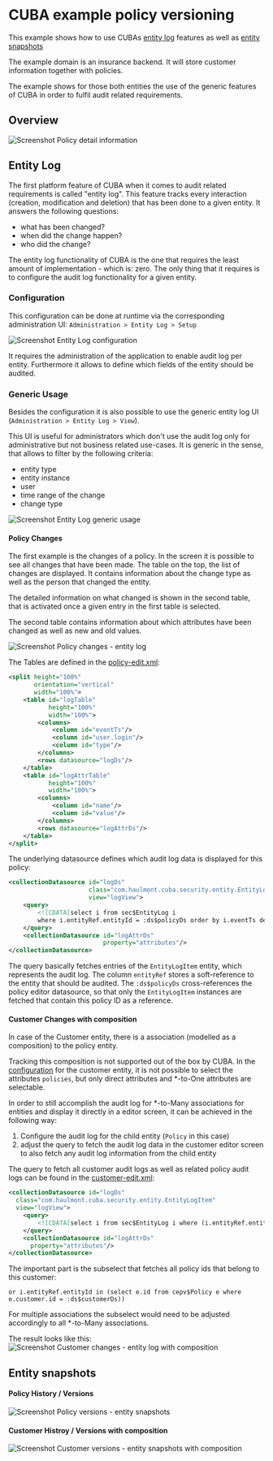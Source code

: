 # CUBA example policy versioning

This example shows how to use CUBAs [entity log](https://doc.cuba-platform.com/manual-6.7/entity_log.html) features as well as [entity snapshots](https://doc.cuba-platform.com/manual-6.7/entity_snapshots.html)

The example domain is an insurance backend. It will store customer information together with policies.

The example shows for those both entities the use of the generic features of CUBA in order to fulfil audit related requirements.

## Overview
![Screenshot Policy detail information](https://github.com/mariodavid/cuba-example-policy-versioning/blob/master/img/0-overview.gif)

## Entity Log

The first platform feature of CUBA when it comes to audit related requirements is called "entity log". This feature tracks every interaction (creation, modification and deletion) that has been done to a given entity. It answers the following questions:

* what has been changed?
* when did the change happen?
* who did the change?

The entity log functionality of CUBA is the one that requires the least amount of implementation - which is: zero. The only thing that it requires is to configure the audit log functionality for a given entity.

### Configuration 
This configuration can be done at runtime via the corresponding administration UI: `Administration > Entity Log > Setup`


![Screenshot Entity Log configuration](https://github.com/mariodavid/cuba-example-policy-versioning/blob/master/img/6-entity-log-configuration.png)

It requires the administration of the application to enable audit log per entity. Furthermore it allows to define which fields of the entity should be audited.

### Generic Usage

Besides the configuration it is also possible to use the generic entity log UI (`Administration > Entity Log > View`).

This UI is useful for administrators which don't use the audit log only for administrative but not business related use-cases. It is generic in the sense, that allows to filter by the following criteria:
 
* entity type 
* entity instance
* user
* time range of the change
* change type  

![Screenshot Entity Log generic usage](https://github.com/mariodavid/cuba-example-policy-versioning/blob/master/img/7-entity-log-generic-usage.png)


#### Policy Changes

The first example is the changes of a policy. In the screen it is possible to see all changes that have been made. The table on the top, the list of changes are displayed. It contains information about the change type as well as the person that changed the entity.

The detailed information on what changed is shown in the second table, that is activated once a given entry
in the first table is selected.

The second table contains information about which attributes have been changed as well as new and old values.

![Screenshot Policy changes - entity log](https://github.com/mariodavid/cuba-example-policy-versioning/blob/master/img/2-policy-changes.png)

The Tables are defined in the [policy-edit.xml](
https://github.com/mariodavid/cuba-example-policy-versioning/blob/master/modules/web/src/com/rtcab/cepv/web/policy/policy-edit.xml#L69):

```xml
<split height="100%"
       orientation="vertical"
       width="100%">
    <table id="logTable"
           height="100%"
           width="100%">
        <columns>
            <column id="eventTs"/>
            <column id="user.login"/>
            <column id="type"/>
        </columns>
        <rows datasource="logDs"/>
    </table>
    <table id="logAttrTable"
           height="100%"
           width="100%">
        <columns>
            <column id="name"/>
            <column id="value"/>
        </columns>
        <rows datasource="logAttrDs"/>
    </table>
</split>
```

The underlying datasource defines which audit log data is displayed for this policy:

```xml
<collectionDatasource id="logDs"
                      class="com.haulmont.cuba.security.entity.EntityLogItem"
                      view="logView">
    <query>
        <![CDATA[select i from sec$EntityLog i
        where i.entityRef.entityId = :ds$policyDs order by i.eventTs desc]]>
    </query>
    <collectionDatasource id="logAttrDs"
                          property="attributes"/>
</collectionDatasource>
```

The query basically fetches entries of the `EntityLogItem` entity, which represents the audit log.
The column `entityRef` stores a soft-reference to the entity that should be audited. The `:ds$policyDs` cross-references the policy editor datasource, so that only the `EntityLogItem` instances are fetched
that contain this policy ID as a reference.

#### Customer Changes with composition

In case of the Customer entity, there is a association (modelled as a composition) to the policy entity.

Tracking this composition is not supported out of the box by CUBA. In the [configuration](https://github.com/mariodavid/cuba-example-policy-versioning#configuration) for the customer entity, it is not possible to select the attributes `policies`, but only direct attributes and *-to-One attributes are selectable.

In order to still accomplish the audit log for *-to-Many associations for entities and display it directly in a editor screen, it can be achieved in the following way:

1. Configure the audit log for the child entity (`Policy` in this case)
2. adjust the query to fetch the audit log data in the customer editor screen to also fetch any audit log information from the child entity

The query to fetch all customer audit logs as well as related policy audit logs can be found in the 
[customer-edit.xml](https://github.com/mariodavid/cuba-example-policy-versioning/blob/master/modules/web/src/com/rtcab/cepv/web/customer/customer-edit.xml):

```xml
<collectionDatasource id="logDs"
  class="com.haulmont.cuba.security.entity.EntityLogItem"
  view="logView">
    <query>
        <![CDATA[select i from sec$EntityLog i where (i.entityRef.entityId = :ds$customerDs or i.entityRef.entityId in (select e.id from cepv$Policy e where e.customer.id = :ds$customerDs)) order by i.eventTs]]>
    </query>
    <collectionDatasource id="logAttrDs"
      property="attributes"/>
</collectionDatasource>
```

The important part is the subselect that fetches all policy ids that belong to this customer:

`or i.entityRef.entityId in (select e.id from cepv$Policy e where e.customer.id = :ds$customerDs))`

For multiple associations the subselect would need to be adjusted accordingly to all *-to-Many associations.

The result looks like this:
![Screenshot Customer changes - entity log with composition](https://github.com/mariodavid/cuba-example-policy-versioning/blob/master/img/4-customer-changes-composition.png)


## Entity snapshots

#### Policy History / Versions
![Screenshot Policy versions - entity snapshots](https://github.com/mariodavid/cuba-example-policy-versioning/blob/master/img/3-policy-versioning.png)

#### Customer Histroy / Versions with composition
![Screenshot Customer versions - entity snapshots with composition](https://github.com/mariodavid/cuba-example-policy-versioning/blob/master/img/5-customer-versions-composition.png)
